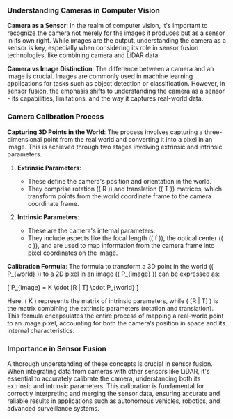 
### Understanding Cameras in Computer Vision

**Camera as a Sensor**: In the realm of computer vision, it's important to recognize the camera not merely for the images it produces but as a sensor in its own right. While images are the output, understanding the camera as a sensor is key, especially when considering its role in sensor fusion technologies, like combining camera and LiDAR data.

**Camera vs Image Distinction**: The difference between a camera and an image is crucial. Images are commonly used in machine learning applications for tasks such as object detection or classification. However, in sensor fusion, the emphasis shifts to understanding the camera as a sensor - its capabilities, limitations, and the way it captures real-world data.

### Camera Calibration Process

**Capturing 3D Points in the World**: The process involves capturing a three-dimensional point from the real world and converting it into a pixel in an image. This is achieved through two stages involving extrinsic and intrinsic parameters.

1. **Extrinsic Parameters**:
   - These define the camera's position and orientation in the world.
   - They comprise rotation (\( R \)) and translation (\( T \)) matrices, which transform points from the world coordinate frame to the camera coordinate frame.

2. **Intrinsic Parameters**:
   - These are the camera's internal parameters.
   - They include aspects like the focal length (\( f \)), the optical center (\( c \)), and are used to map information from the camera frame into pixel coordinates on the image.

**Calibration Formula**: The formula to transform a 3D point in the world (\( P_{world} \)) to a 2D pixel in an image (\( P_{image} \)) can be expressed as:

\[ P_{image} = K \cdot [R | T] \cdot P_{world} \]

Here, \( K \) represents the matrix of intrinsic parameters, while \( [R | T] \) is the matrix combining the extrinsic parameters (rotation and translation). This formula encapsulates the entire process of mapping a real-world point to an image pixel, accounting for both the camera’s position in space and its internal characteristics.

### Importance in Sensor Fusion

A thorough understanding of these concepts is crucial in sensor fusion. When integrating data from cameras with other sensors like LiDAR, it's essential to accurately calibrate the camera, understanding both its extrinsic and intrinsic parameters. This calibration is fundamental for correctly interpreting and merging the sensor data, ensuring accurate and reliable results in applications such as autonomous vehicles, robotics, and advanced surveillance systems.
